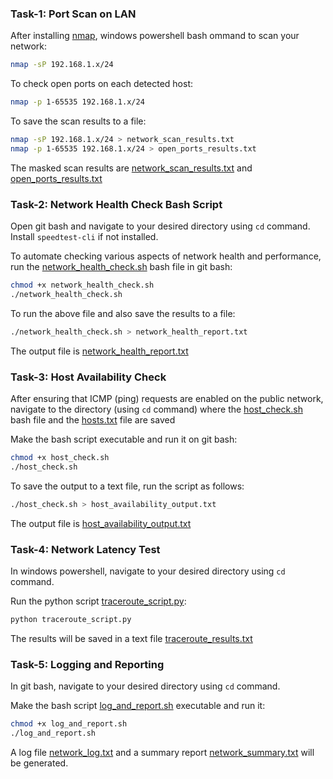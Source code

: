 ### Task-1: Port Scan on LAN
After installing [nmap](https://nmap.org/), windows powershell bash ommand to scan your network:
```bash
nmap -sP 192.168.1.x/24
```
To check open ports on each detected host:
```bash
nmap -p 1-65535 192.168.1.x/24
```
To save the scan results to a file:
```bash
nmap -sP 192.168.1.x/24 > network_scan_results.txt
nmap -p 1-65535 192.168.1.x/24 > open_ports_results.txt
```
The masked scan results are [network_scan_results.txt](https://github.com/atharva-mohite/Assignment-ML_Level-1/blob/fbf4aad80d1048c10ca72f04d67080a5e6f815ba/Ans-5%3A%20LAN%20Network%20Health%20Check%20Automation/network_scan_results.txt) and [open_ports_results.txt](https://github.com/atharva-mohite/Assignment-ML_Level-1/blob/7779e046685da1b8908d2dfe73697c2a37bbc689/Ans-5%3A%20LAN%20Network%20Health%20Check%20Automation/open_ports_results.txt)
### Task-2: Network Health Check Bash Script
Open git bash and navigate to your desired directory using ```cd``` command. Install ```speedtest-cli``` if not installed.

To automate checking various aspects of network health and performance, run the [network_health_check.sh](https://github.com/atharva-mohite/Assignment-ML_Level-1/blob/65d508d61cee2266a86fb2997f5734f280b9ff3b/Ans-5%3A%20LAN%20Network%20Health%20Check%20Automation/network_health_check.sh) bash file in git bash:
```bash
chmod +x network_health_check.sh
./network_health_check.sh
```
To run the above file and also save the results to a file:
```bash
./network_health_check.sh > network_health_report.txt
```
The output file is [network_health_report.txt](https://github.com/atharva-mohite/Assignment-ML_Level-1/blob/e3810234723c5f15ced072f0303d68d0f8ec2477/Ans-5%3A%20LAN%20Network%20Health%20Check%20Automation/network_health_report.txt)
### Task-3: Host Availability Check
After ensuring that ICMP (ping) requests are enabled on the public network, navigate to the directory (using ```cd``` command) where the [host_check.sh](https://github.com/atharva-mohite/Assignment-ML_Level-1/blob/bbdd948b65054f574384c06854a78d68f4fa5cf8/Ans-5%3A%20LAN%20Network%20Health%20Check%20Automation/host_check.sh) bash file and the [hosts.txt](https://github.com/atharva-mohite/Assignment-ML_Level-1/blob/bbdd948b65054f574384c06854a78d68f4fa5cf8/Ans-5%3A%20LAN%20Network%20Health%20Check%20Automation/hosts.txt) file are saved

Make the bash script executable and run it on git bash:
```bash
chmod +x host_check.sh
./host_check.sh
```
To save the output to a text file, run the script as follows:
```bash
./host_check.sh > host_availability_output.txt
```
The output file is [host_availability_output.txt](https://github.com/atharva-mohite/Assignment-ML_Level-1/blob/bbdd948b65054f574384c06854a78d68f4fa5cf8/Ans-5%3A%20LAN%20Network%20Health%20Check%20Automation/host_availability_output.txt)
### Task-4: Network Latency Test
In windows powershell, navigate to your desired directory using ```cd``` command.

Run the python script [traceroute_script.py](https://github.com/atharva-mohite/Assignment-ML_Level-1/blob/260f22b0341790c43f31bef31be66df24210b724/Ans-5%3A%20LAN%20Network%20Health%20Check%20Automation/traceroute_script.py):
```bash
python traceroute_script.py
```
The results will be saved in a text file [traceroute_results.txt](https://github.com/atharva-mohite/Assignment-ML_Level-1/blob/260f22b0341790c43f31bef31be66df24210b724/Ans-5%3A%20LAN%20Network%20Health%20Check%20Automation/traceroute_results.txt)
### Task-5: Logging and Reporting
In git bash, navigate to your desired directory using ```cd``` command.

Make the bash script [log_and_report.sh]() executable and run it:
```bash
chmod +x log_and_report.sh
./log_and_report.sh
```
A log file [network_log.txt]() and a summary report [network_summary.txt]() will be generated.
